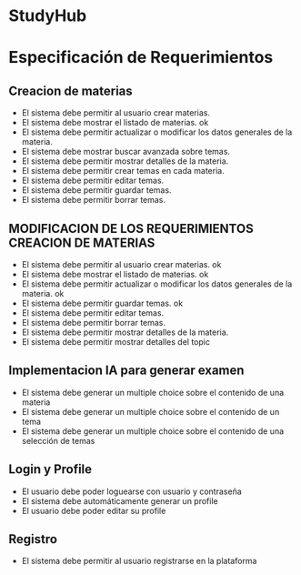 # StudyHub
# Especificación de Requerimientos
## Creacion de materias
- El sistema debe permitir al usuario crear materias.
- El sistema debe mostrar el listado de materias. ok
- El sistema debe permitir actualizar o modificar los datos generales de la materia.
- El sistema debe mostrar buscar avanzada sobre temas.
- El sistema debe permitir mostrar detalles de la materia.
- El sistema debe permitir crear temas en cada materia.
- El sistema debe permitir editar temas.
- El sistema debe permitir guardar temas.
- El sistema debe permitir borrar temas.

## MODIFICACION DE LOS REQUERIMIENTOS CREACION DE MATERIAS
- El sistema debe permitir al usuario crear materias. ok
- El sistema debe mostrar el listado de materias. ok
- El sistema debe permitir actualizar o modificar los datos generales de la materia. ok
- El sistema debe permitir guardar temas. ok
- El sistema debe permitir editar temas.
- El sistema debe permitir borrar temas.
- El sistema debe permitir mostrar detalles de la materia.
- El sistema debe permitir mostrar detalles del topic



## Implementacion IA para generar examen
- El sistema debe generar un multiple choice sobre el contenido de una materia
- El sistema debe generar un multiple choice sobre el contenido de un tema
- El sistema debe generar un multiple choice sobre el contenido de una selección de temas

## Login y Profile
- El usuario debe poder loguearse con usuario y contraseña
- El sistema debe automáticamente generar un profile
- El usuario debe poder editar su profile


## Registro
- El sistema debe permitir al usuario registrarse en la plataforma